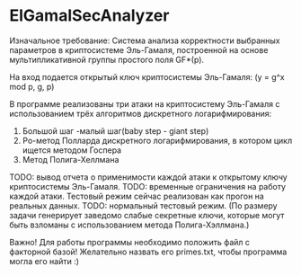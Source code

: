 # ElGamalSecAnalyzer

Изначальное требование: Система анализа корректности выбранных параметров в криптосистеме Эль-Гамаля, построенной на основе мультипликативной группы простого поля GF*(p).

На вход подается открытый ключ криптосистемы Эль-Гамаля: (y = g^x mod p, g, p)

В программе реализованы три атаки на криптосистему Эль-Гамаля с использованием трёх алгоритмов дискретного логарифмирования: 
1. Большой шаг -малый шаг(baby step - giant step)
2. Ро-метод Полларда дискретного логарифмирования, в котором цикл ищется методом Госпера
3. Метод Полига-Хеллмана

TODO: вывод отчета о применимости каждой атаки к открытому ключу криптосистемы Эль-Гамаля.
TODO: временные ограничения на работу каждой атаки.
Тестовый режим сейчас реализован как прогон на реальных данных. TODO: нормальный тестовый режим.
(По размеру задачи генерирует заведомо слабые секретные ключи, которые могут быть взломаны с использованием метода Полига-Хэллмана.)

Важно! Для работы программы необходимо положить файл с факторной базой! Желательно назвать его primes.txt, чтобы программа могла его найти :)

